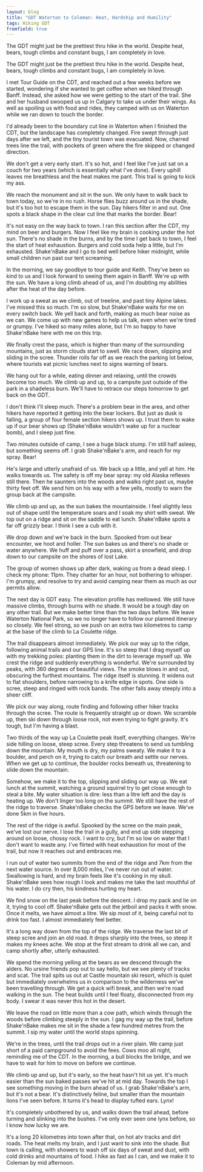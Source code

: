 ```yaml
---
layout: blog
title: "GDT Waterton to Coleman: Heat, Hardship and Humility"
tags: Hiking GDT
fromfield: true
---
```


The GDT might just be the prettiest thru hike in the world. Despite heat, bears, tough climbs and constant bugs, I am completely in love.


The GDT might just be the prettiest thru hike in the world. Despite heat, bears, tough climbs and constant bugs, I am completely in love.

I met Tour Guide on the CDT, and reached out a few weeks before we started, wondering if she wanted to get coffee when we hiked through Banff. Instead, she asked how we were getting to the start of the trail. She and her husband swooped us up in Calgary to take us under their wings. As well as spoiling us with food and rides, they camped with us on Waterton while we ran down to touch the border.

I'd already been to the boundary cut line in Waterton when I finished the CDT, but the landscape has completely changed. Fire swept through just days after we left, and the tiny tourist town was evacuated. Now, charred trees line the trail, with pockets of green where the fire skipped or changed direction.

We don't get a very early start. It's so hot, and I feel like I've just sat on a couch for two years (which is essentially what I've done). Every uphill leaves me breathless and the heat makes me pant. This trail is going to kick my ass.

We reach the monument and sit in the sun. We only have to walk back to town today, so we're in no rush. Horse flies buzz around us in the shade, but it's too hot to escape them in the sun. Day hikers filter in and out. One spots a black shape in the clear cut line that marks the border. Bear!

It's not easy on the way back to town. I ran this section after the CDT, my mind on beer and burgers. Now I feel like my brain is cooking under the hot sun. There's no shade in the burns, and by the time I get back to town, I feel the start of heat exhaustion. Burgers and cold soda help a little, but I'm exhausted. Shake'nBake and I go to bed well before hiker midnight, while small children run past our tent screaming. 

In the morning, we say goodbye to tour guide and Keith. They've been so kind to us and I look forward to seeing them again in Banff. We're up with the sun. We have a long climb ahead of us, and I'm doubting my abilities after the heat of the day before.

I work up a sweat as we climb, out of treeline, and past tiny Alpine lakes. I've missed this so much. I'm so slow, but Shake'nBake waits for me on every switch back. We yell back and forth, making as much bear noise as we can. We come up with new games to help us talk, even when we're tired or grumpy. I've hiked so many miles alone, but I'm so happy to have Shake'nBake here with me on this trip. 

We finally crest the pass, which is higher than many of the surrounding mountains, just as storm clouds start to swell. We race down, slipping and sliding in the scree. Thunder rolls far off as we reach the parking lot below, where tourists eat picnic lunches next to signs warning of bears.

We hang out for a while, eating dinner and relaxing, until the crowds become too much. We climb up and up, to a campsite just outside of the park in a shadeless burn. We'll have to retrace our steps tomorrow to get back on the GDT.

I don't think I'll sleep much. There's a problem bear in the area, and other hikers have reported it getting into the bear lockers. But just as dusk is falling, a group of four female section hikers shows up. I trust them to wake up if our bear shows up (Shake'nBake wouldn't wake up for a nuclear bomb), and I sleep just fine.

Two minutes outside of camp, I see a huge black stump. I'm still half asleep, but something seems off. I grab Shake'nBake's arm, and reach for my spray. Bear!

He's large and utterly unafraid of us. We back up a little, and yell at him. He walks towards us. The safety is off my bear spray: my old Alaska reflexes still there. Then he saunters into the woods and walks right past us, maybe thirty feet off. We send him on his way with a few yells, mostly to warn the group back at the campsite. 

We climb up and up, as the sun bakes the mountainside. I feel slightly less out of shape until the temperature soars and I soak my shirt with sweat. We top out on a ridge and sit on the saddle to eat lunch. Shake'nBake spots a far off grizzly bear. I think I see a cub with it.

We drop down and we're back in the burn. Spooked from out bear encounter, we hoot and holler. The sun bakes us and there's no shade or water anywhere. We huff and puff over a pass, skirt a snowfield, and drop down to our campsite on the shores of lost Lake.

The group of women shows up after dark, waking us from a dead sleep. I check my phone: 11pm. They chatter for an hour, not bothering to whisper. I'm grumpy, and resolve to try and avoid camping near them as much as our permits allow.

The next day is GDT easy. The elevation profile has mellowed. We still have massive climbs, through burns with no shade. It would be a tough day on any other trail. But we make better time than the two days before. We leave Waterton National Park, so we no longer have to follow our planned itinerary so closely. We feel strong, so we push on an extra two kilometres to camp at the base of the climb to La Coulette ridge.

The trail disappears almost immediately. We pick our way up to the ridge, following animal trails and our GPS line. It's so steep that I drag myself up with my trekking poles: planting them in the dirt to leverage myself up. We crest the ridge and suddenly everything is wonderful. We're surrounded by peaks, with 360 degrees of beautiful views. The smoke blows in and out, obscuring the furthest mountains. The ridge itself is stunning. It widens out to flat shoulders, before narrowing to a knife edge in spots. One side is scree, steep and ringed with rock bands. The other falls away steeply into a sheer cliff.

We pick our way along, route finding and following other hiker tracks through the scree. The route is frequently straight up or down. We scramble up, then ski down through loose rock, not even trying to fight gravity. It's tough, but I'm having a blast.

Two thirds of the way up La Coulette peak itself, everything changes. We're side hilling on loose, steep scree. Every step threatens to send us tumbling down the mountain. My mouth is dry, my palms sweaty. We make it to a boulder, and perch on it, trying to catch our breath and settle our nerves. When we get up to continue, the boulder rocks beneath us, threatening to slide down the mountain.

Somehow, we make it to the top, slipping and sliding our way up. We eat lunch at the summit, watching a ground squirrel try to get close enough to steal a bite. My water situation is dire: less than a litre left and the day is heating up. We don't linger too long on the summit. We still have the rest of the ridge to traverse. Shake'nBake checks the GPS before we leave. We've done 5km in five hours.

The rest of the ridge is awful. Spooked by the scree on the main peak, we've lost our nerve. I lose the trail in a gully, and end up side stepping around on loose, chossy rock. I want to cry, but I'm so low on water that I don't want to waste any. I've flirted with heat exhaustion for most of the trail, but now it reaches out and embraces me.

I run out of water two summits from the end of the ridge and 7km from the next water source. In over 8,000 miles, I've never run out of water. Swallowing is hard, and my brain feels like it's cooking in my skull. Shake'nBake sees how rough I look and makes me take the last mouthful of his water. I do cry then, his kindness hurting my heart.

We find snow on the last peak before the descent. I drop my pack and lie on it, trying to cool off. Shake'nBake gets out the jetboil and packs it with snow. Once it melts, we have almost a litre. We sip most of it, being careful not to drink too fast. I almost immediately feel better.

It's a long way down from the top of the ridge. We traverse the last bit of steep scree and join an old road. It drops sharply into the trees, so steep it makes my knees ache. We stop at the first stream to drink all we can, and camp shortly after, utterly exhausted.

We spend the morning yelling at the bears as we descend through the alders. No ursine friends pop out to say hello, but we see plenty of tracks and scat. The trail spits us out at Castle mountain ski resort, which is quiet but immediately overwhelms us in comparison to the wilderness we've been travelling through. We get a quick wifi break, and then we're road walking in the sun. The heat builds until I feel floaty, disconnected from my body. I swear it was never this hot in the desert.

We leave the road on little more than a cow path, which winds through the woods before climbing steeply in the sun. I gag my way up the trail, before Shake'nBake makes me sit in the shade a few hundred metres from the summit. I sip my water until the world stops spinning.

We're in the trees, until the trail drops out in a river plain. We camp just short of a paid campground to avoid the fees. Cows moo all night, reminding me of the CDT. In the morning, a bull blocks the bridge, and we have to wait for him to move on before we continue.

We climb up and up, but it's early, so the heat hasn't hit us yet. It's much easier than the sun baked passes we've hit at mid day. Towards the top I see something moving in the burn ahead of us. I grab Shake'nBake's arm, but it's not a bear. It's distinctively feline, but smaller than the mountain lions I've seen before. It turns it's head to display tufted ears. Lynx!

It's completely unbothered by us, and walks down the trail ahead, before turning and slinking into the bushes. I've only ever seen one lynx before, so I know how lucky we are.

It's a long 20 kilometres into town after that, on hot atv tracks and dirt roads. The heat melts my brain, and I just want to sink into the shade. But town is calling, with showers to wash off six days of sweat and dust, with cold drinks and mountains of food. I hike as fast as I can, and we make it to Coleman by mid afternoon.
